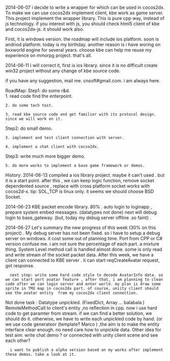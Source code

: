 2014-06-07  i decide to write a wrapper for which can be used in cocos2dx. To make we can use cocos2dx implement client, kbe work as game server. This project implement the wrapper library. This is pure cpp way, instead of js technology. if you interest with js, you should check html5 client of kbe and cocos2dx-js. it should work also.   

First, it is windows version. the roadmap will include ios platform. soon is andriod platform.  today is my birthday. another reason is i have woring on bxxworld engine for several years. choose kbe can help me reuse my experience on mmorpg project. that's all. 

2014-06-11 i will correct it, first is  ios library. since it is no difficult create win32 project without any change of kbe source  code. 

if you have any suggestion, mail me. cnsoft#gmail.com. i am always here. 


RoadMap: 
  Step1: do some r&d.  
    1. read code find the enterpoint. 
    
    2. do some tech test. 
    
    3. read kbe source code and get familier with its protocol design. since we will work on it. 
    
  Step2: do small demo.
  
    3. implement and test client connection with server. 
    
    4. implement a chat client with cocso2dx.
    
  Step3: write much more bigger demo.
  
    5. do more works to implement a base game framework or demos.




History:
  2014-06-13 compiled a ios library project. maybe it can't used . but it is a start point. after this , we can keep logic function, remove socket dependented source , replace with  cross platform socket works with cocos2d-x. 
  tip:  SOL_TCP is linux only. it seems we should choose  BSD Socket. 

  2014-06-23  KBE packet encode library. 80% . auto login to loginapp , prepare system embed messages. (datatypes not done) next will debug login to base_gateway. (but, today my debug server offline .so faint) . 
   
  2014-06-27  Let's summary the new progress of this week (30% on this project) . 
      My debug server has not been fixed. so i have to setup a debug server on windows. it cost some out of planning time.
      Port from CPP or C# version confuse me. i am not sure the percentage of each part. a mixture thing. 
      System Level method call is handled almost done. some is only read and write stream of the socket packet data. 
      After this week, we  have a client can connected to KBE server .  it can start reqCreateAvatar request, got response. 
      
      next step: write some hard code style to decode AvatarInfo data. so we can start port avatar feature , after that, i am planning to clean code after we can login server and enter world. my plan is draw some sprite in TMX map in cocos2dx part. of course, uniity client should see the avatar entity  from my cocos2dx client connection. 
      

Not done task :
      Datatype unpickled. (FixedDict, Array ... balabala )
      RemoteMethodCall to client's entity ,no reflection in cpp. now i use hard code to get paramter from stream. if we can find a better solution, we should do it. otherwise, we have to write each unpickled code by hand. (or we use code generateor (template? Marco ) ,the aim is to make the entity interface clear enough. no need care how to unpickile data.
      Other idea for test aim:  write chat demo ? or  connected with unity client scene and see each other? 
      
      i want to publish a alpha version based on my works after implement these demos. take a look at it. 
           
       
      
  
